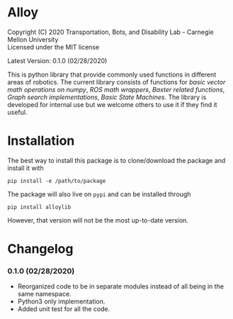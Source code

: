 # Alloy
Copyright (C) 2020 Transportation, Bots, and Disability Lab - Carnegie Mellon University  
Licensed under the MIT license

Latest Version: 0.1.0 (02/28/2020)  

This is python library that provide commonly used functions in different areas of robotics. The current library consists of functions for *basic vector math operations on numpy*, *ROS math wrappers*, *Baxter related functions*, *Graph search implementations*, *Basic State Machines*. The library is developed for internal use but we welcome others to use it if they find it useful.


# Installation
The best way to install this package is to clone/download the package and install it with
```
pip install -e /path/to/package
```

The package will also live on `pypi` and can be installed through
```
pip install alloylib
```
However, that version will not be the most up-to-date version.

# Changelog
### 0.1.0 (02/28/2020)
* Reorganized code to be in separate modules instead of all being in the same namespace.
* Python3 only implementation.
* Added unit test for all the code.

